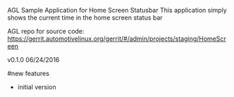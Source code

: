 AGL Sample Application for Home Screen Statusbar
This application simply shows the current time in the home screen status bar

AGL repo for source code:
https://gerrit.automotivelinux.org/gerrit/#/admin/projects/staging/HomeScreen


v0.1.0
06/24/2016

#new features
- initial version
